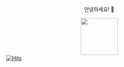 <p align="center">안녕하세요! 👋</center>
<p align="center"><center><img src="https://i.imgur.com/pwP1M5o.gif" width="100" height="100"></center></


[![Hits](https://hits.seeyoufarm.com/api/count/incr/badge.svg?url=https%3A%2F%2Fgithub.com%2Fsanhee&count_bg=%2379C83D&title_bg=%23555555&icon=pinboard.svg&icon_color=%23E7E7E7&title=hit&edge_flat=false)](https://hits.seeyoufarm.com)



<!--
**sanhee/sanhee** is a ✨ _special_ ✨ repository because its `README.md` (this file) appears on your GitHub profile.

Here are some ideas to get you started:

- 🔭 I’m currently working on ...
- 🌱 I’m currently learning ...
- 👯 I’m looking to collaborate on ...
- 🤔 I’m looking for help with ...
- 💬 Ask me about ...
- 📫 How to reach me: ...
- 😄 Pronouns: ...
- ⚡ Fun fact: ...
-->
